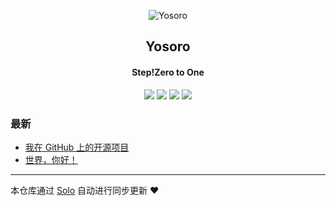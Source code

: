 <p align="center"><img alt="Yosoro" src="https://static.b3log.org/images/brand/solo-32.png"></p><h2 align="center">
Yosoro
</h2>

<h4 align="center">Step!Zero to One</h4>
<p align="center"><a title="Yosoro" target="_blank" href="https://github.com/johnnico233/solo-blog"><img src="https://img.shields.io/github/last-commit/johnnico233/solo-blog.svg?style=flat-square&color=FF9900"></a>
<a title="GitHub repo size in bytes" target="_blank" href="https://github.com/johnnico233/solo-blog"><img src="https://img.shields.io/github/repo-size/johnnico233/solo-blog.svg?style=flat-square"></a>
<a title="Solo Version" target="_blank" href="https://github.com/b3log/solo/releases"><img src="https://img.shields.io/badge/solo-3.6.7-f1e05a.svg?style=flat-square&color=blueviolet"></a>
<a title="Hits" target="_blank" href="https://github.com/b3log/hits"><img src="https://hits.b3log.org/johnnico233/solo-blog.svg"></a></p>

### 最新

* [我在 GitHub 上的开源项目](http://www.yosoro.top:8080/my-github-repos)
* [世界，你好！](http://www.yosoro.top:8080/hello-solo)



---

本仓库通过 [Solo](https://github.com/b3log/solo) 自动进行同步更新 ❤️ 